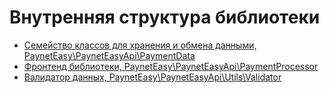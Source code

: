 # Внутренняя структура библиотеки

* [Семейство классов для хранения и обмена данными, PaynetEasy\PaynetEasyApi\PaymentData](library-internals/00-payment-data.md)
* [Фронтенд библиотеки, PaynetEasy\PaynetEasyApi\PaymentProcessor](library-internals/01-payment-processor.md)
* [Валидатор данных, PaynetEasy\PaynetEasyApi\Utils\Validator](library-internals/02-validator.md)